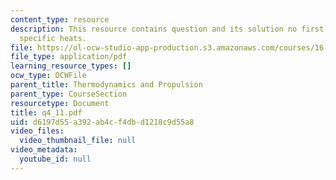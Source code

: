 ```yaml
---
content_type: resource
description: This resource contains question and its solution no first law, enthalpy,
  specific heats.
file: https://ol-ocw-studio-app-production.s3.amazonaws.com/courses/16-01-unified-engineering-i-ii-iii-iv-fall-2005-spring-2006/d6197d55a392ab4cf4dbd1218c9d55a8_q4_11.pdf
file_type: application/pdf
learning_resource_types: []
ocw_type: OCWFile
parent_title: Thermodynamics and Propulsion
parent_type: CourseSection
resourcetype: Document
title: q4_11.pdf
uid: d6197d55-a392-ab4c-f4db-d1218c9d55a8
video_files:
  video_thumbnail_file: null
video_metadata:
  youtube_id: null
---
```

